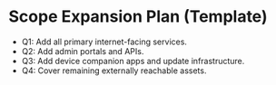 # Scope Expansion Plan (Template)

- Q1: Add all primary internet-facing services.
- Q2: Add admin portals and APIs.
- Q3: Add device companion apps and update infrastructure.
- Q4: Cover remaining externally reachable assets.
